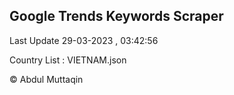 

## Google Trends Keywords Scraper 
 
Last Update 29-03-2023 , 03:42:56

Country List :
VIETNAM.json



© Abdul Muttaqin 
